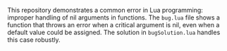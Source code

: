 This repository demonstrates a common error in Lua programming: improper handling of nil arguments in functions.  The `bug.lua` file shows a function that throws an error when a critical argument is nil, even when a default value could be assigned. The solution in `bugSolution.lua` handles this case robustly.